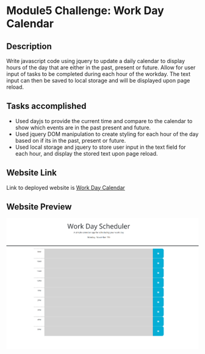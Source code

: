 # Module5 Challenge: Work Day Calendar

## Description

Write javascript code using jquery to update a daily calendar to display hours of the day that are either in the past, present or future. Allow for user input of tasks to be completed during each hour of the workday. The text input can then be saved to local storage and will be displayed upon page reload.

## Tasks accomplished

<ul>
    <li>Used dayjs to provide the current time and compare to the calendar to show which events are in the past present and future.</li>
    <li>Used jquery DOM manipulation to create styling for each hour of the day based on if its in the past, present or future.</li>
    <li>Used local storage and jquery to store user input in the text field for each hour, and display the stored text upon page reload.</li>
</ul>

## Website Link

Link to deployed website is [Work Day Calendar]()

## Website Preview

![Screenshot of Work Day Calendar](./Assets/screenshot.PNG)
